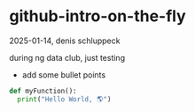 # github-intro-on-the-fly

2025-01-14, denis schluppeck

during ng data club, just testing

- add some bullet points

```python
def myFunction():
  print("Hello World, 🌎")
```
